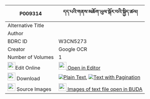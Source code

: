|P009314|དད་པའི་གནས་མཆོག་ཡུལ་སྐོར་བའི་སྐྱིད་ཚལ། 
| --- | --- 
|Alternative Title |
|Author | 
|BDRC ID | W3CN5273
|Creator | Google OCR
|Number of Volumes| 1
|<img width="25" src="https://img.icons8.com/color/25/000000/edit-property.png">Edit Online| [<img width="25" src="https://avatars.githubusercontent.com/u/45091458?s=200&v=4"> Open in Editor](http://editor.openpecha.org/P009314)
|<img width="25" src="https://img.icons8.com/fluent/48/000000/download-2.png"/>  Download | [![](https://img.icons8.com/color/20/000000/txt.png)Plain Text](https://github.com/Openpecha/P009314/releases/download/v1/depa_i_nechok_yulkorwa_i_kyi_t_plain_P009314.zip), [![](https://img.icons8.com/color/20/000000/txt.png)Text with Pagination](https://github.com/Openpecha/P009314/releases/download/v1/depa_i_nechok_yulkorwa_i_kyi_t_pages_P009314.zip)
|<img width="25" src="https://img.icons8.com/plasticine/100/000000/pictures-folder.png"/>  Source Images | [<img width="25" src="https://library.bdrc.io/icons/BUDA-small.svg"> Images of text file open in BUDA](https://library.bdrc.io/show/bdr:W3CN5273)